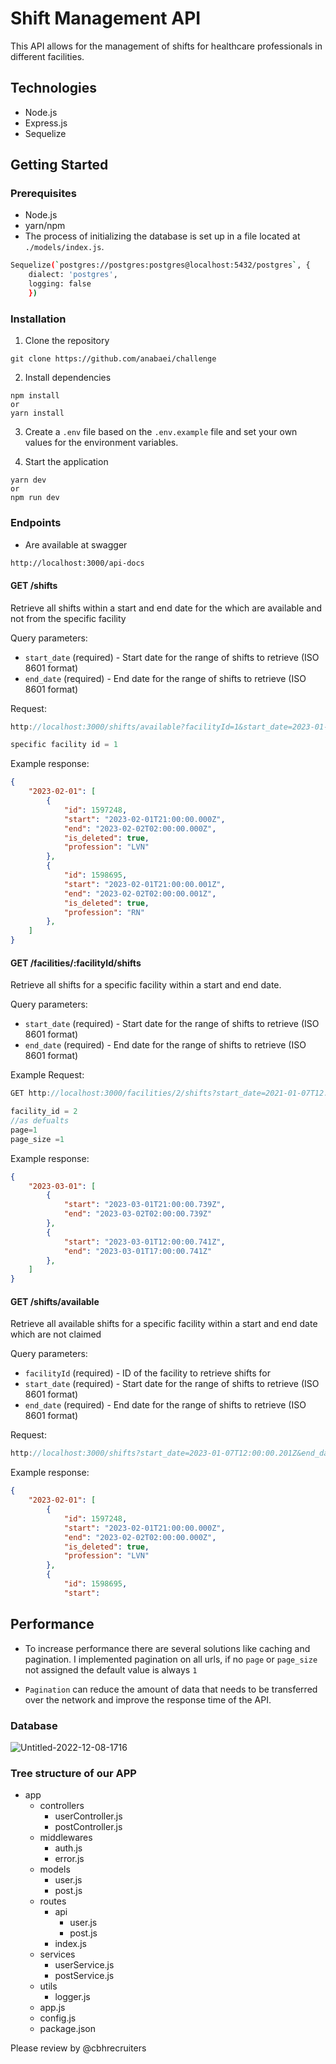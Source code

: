 # Shift Management API

This API allows for the management of shifts for healthcare professionals in different facilities.

## Technologies

- Node.js
- Express.js
- Sequelize

## Getting Started

### Prerequisites

- Node.js
- yarn/npm
- The process of initializing the database is set up in a file located at `./models/index.js`.
```bash
Sequelize(`postgres://postgres:postgres@localhost:5432/postgres`, {
    dialect: 'postgres', 
    logging: false 
    })
```

### Installation

1. Clone the repository

```
git clone https://github.com/anabaei/challenge
```

2. Install dependencies

```
npm install 
or
yarn install
```

3. Create a `.env` file based on the `.env.example` file and set your own values for the environment variables.

4. Start the application

```
yarn dev  
or 
npm run dev
```

### Endpoints
* Are available at swagger 
```bash
http://localhost:3000/api-docs
```
#### GET /shifts

Retrieve all shifts within a start and end date for the which are available and not from the specific facility

Query parameters:

- `start_date` (required) - Start date for the range of shifts to retrieve (ISO 8601 format)
- `end_date` (required) - End date for the range of shifts to retrieve (ISO 8601 format)

Request:
```javascript
http://localhost:3000/shifts/available?facilityId=1&start_date=2023-01-07&end_date=2023-04-07&page=1&page_size=1

specific facility id = 1
```

Example response:

```json
{
    "2023-02-01": [
        {
            "id": 1597248,
            "start": "2023-02-01T21:00:00.000Z",
            "end": "2023-02-02T02:00:00.000Z",
            "is_deleted": true,
            "profession": "LVN"
        },
        {
            "id": 1598695,
            "start": "2023-02-01T21:00:00.001Z",
            "end": "2023-02-02T02:00:00.001Z",
            "is_deleted": true,
            "profession": "RN"
        },
    ]
}
```

#### GET /facilities/:facilityId/shifts

Retrieve all shifts for a specific facility within a start and end date.

Query parameters:

- `start_date` (required) - Start date for the range of shifts to retrieve (ISO 8601 format)
- `end_date` (required) - End date for the range of shifts to retrieve (ISO 8601 format)

Example Request:
```javascript
GET http://localhost:3000/facilities/2/shifts?start_date=2021-01-07T12:00:00.201Z&end_date=2023-04-07T17:00:00.201Z

facility_id = 2
//as defualts
page=1 
page_size =1
```

Example response:

```json
{
    "2023-03-01": [
        {
            "start": "2023-03-01T21:00:00.739Z",
            "end": "2023-03-02T02:00:00.739Z"
        },
        {
            "start": "2023-03-01T12:00:00.741Z",
            "end": "2023-03-01T17:00:00.741Z"
        },
    ]
}
```

#### GET /shifts/available

Retrieve all available shifts for a specific facility within a start and end date which are not claimed

Query parameters:

- `facilityId` (required) - ID of the facility to retrieve shifts for
- `start_date` (required) - Start date for the range of shifts to retrieve (ISO 8601 format)
- `end_date` (required) - End date for the range of shifts to retrieve (ISO 8601 format)


Request:
```javascript
http://localhost:3000/shifts?start_date=2023-01-07T12:00:00.201Z&end_date=2023-04-07T17:00:00.201Z
```

Example response:

```json
{
    "2023-02-01": [
        {
            "id": 1597248,
            "start": "2023-02-01T21:00:00.000Z",
            "end": "2023-02-02T02:00:00.000Z",
            "is_deleted": true,
            "profession": "LVN"
        },
        {
            "id": 1598695,
            "start":

```

## Performance

* To increase performance there are several solutions like caching and pagination. I implemented pagination on all urls, if no `page` or `page_size` not assigned the default value is always `1`

* `Pagination` can reduce the amount of data that needs to be transferred over the network and improve the response time of the API.


### Database
![Untitled-2022-12-08-1716](https://github.com/Clipboard-recruiting/candidate-sse-take-home-challenge-234/assets/7471619/e74af833-1e93-4647-a105-682dca13a01b)


### Tree structure of our APP 

- app
  - controllers
    - userController.js
    - postController.js
  - middlewares
    - auth.js
    - error.js
  - models
    - user.js
    - post.js
  - routes
    - api
      - user.js
      - post.js
    - index.js
  - services
    - userService.js
    - postService.js
  - utils
    - logger.js
  - app.js
  - config.js
  - package.json

Please review by @cbhrecruiters 